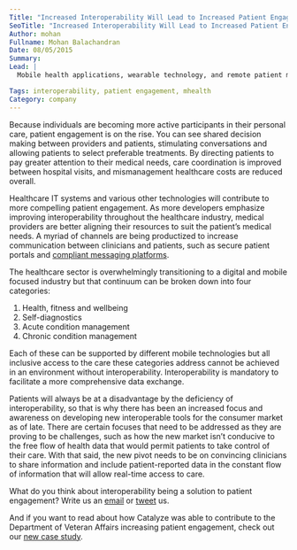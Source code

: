 ```yaml
---
Title: "Increased Interoperability Will Lead to Increased Patient Engagement"
SeoTitle: "Increased Interoperability Will Lead to Increased Patient Engagement"
Author: mohan
Fullname: Mohan Balachandran
Date: 08/05/2015
Summary: 
Lead: |
  Mobile health applications, wearable technology, and remote patient monitoring devices all present exemplary options for meeting patient engagement goals. Since HITECH passed in 2009, more providers have narrowed their focus on improving patient engagement in their practices, especially since meaningful use requires patients to view, download, and access their health information. All of these solutions can help minimize costs and increase improved care results, but the leaders in the industry recognize that increased patient engagement and maximized interoperability will most likely be the ultimate solution for long-term sustainability of the advantages seen.

Tags: interoperability, patient engagement, mhealth
Category: company
---
```

Because individuals are becoming more active participants in their personal care, patient engagement is on the rise. You can see shared decision making between providers and patients, stimulating conversations and allowing patients to select preferable treatments. By directing patients to pay greater attention to their medical needs, care coordination is improved between hospital visits, and mismanagement healthcare costs are reduced overall. 

Healthcare IT systems and various other technologies will contribute to more compelling patient engagement. As more developers emphasize improving interoperability throughout the healthcare industry, medical providers are better aligning their resources to suit the patient’s medical needs. A myriad of channels are being productized to increase communication between clinicians and patients, such as secure patient portals and [compliant messaging platforms](http://hipaagr.am/).

The healthcare sector is overwhelmingly transitioning to a digital and mobile focused industry but that continuum can be broken down into four categories:

1. Health, fitness and wellbeing
2. Self-diagnostics
3. Acute condition management
4. Chronic condition management

Each of these can be supported by different mobile technologies but all inclusive access to the care these categories address cannot be achieved in an environment without interoperability. Interoperability is mandatory to facilitate a more comprehensive data exchange. 

Patients will always be at a disadvantage by the deficiency of interoperability, so that is why there has been an increased focus and awareness on developing new interoperable tools for the consumer market as of late. There are certain focuses that need to be addressed as they are proving to be challenges, such as how the new market isn’t conducive to the free flow of health data that would permit patients to take control of their care. With that said, the new pivot needs to be on convincing clinicians to share information and include patient-reported data in the constant flow of information that will allow real-time access to care.

What do you think about interoperability being a solution to patient engagement? Write us an [email](hello@catalyze.io) or [tweet](https://twitter.com/catalyzeio) us.

And if you want to read about how Catalyze was able to contribute to the Department of Veteran Affairs increasing patient engagement, check out our [new case study](https://catalyze.io/customers/veterans-affairs).

